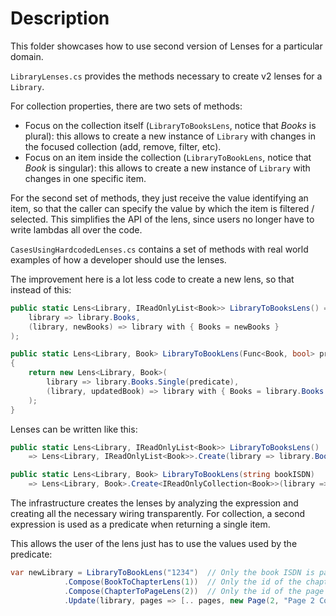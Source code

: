 # Description
This folder showcases how to use second version of Lenses for a particular domain.

`LibraryLenses.cs` provides the methods necessary to create v2 lenses for a `Library`.

For collection properties, there are two sets of methods:
- Focus on the collection itself (`LibraryToBooksLens`, notice that _Books_ is plural): this allows to create a new instance of `Library` with changes in the focused collection (add, remove, filter, etc).
- Focus on an item inside the collection (`LibraryToBookLens`, notice that _Book_ is singular): this allows to create a new instance of `Library` with changes in one specific item.

For the second set of methods, they just receive the value identifying an item, so that the caller can specify the value by which the item is filtered / selected. This simplifies the API of the lens, since users no longer have to write lambdas all over the code.

`CasesUsingHardcodedLenses.cs` contains a set of methods with real world examples of how a developer should use the lenses.

The improvement here is a lot less code to create a new lens, so that instead of this:
```csharp
public static Lens<Library, IReadOnlyList<Book>> LibraryToBooksLens() => new(
    library => library.Books,
    (library, newBooks) => library with { Books = newBooks }
);

public static Lens<Library, Book> LibraryToBookLens(Func<Book, bool> predicate)
{
    return new Lens<Library, Book>(
        library => library.Books.Single(predicate),
        (library, updatedBook) => library with { Books = library.Books.Select(book => predicate(book) ? updatedBook : book).ToArray() }
    );
}
```

Lenses can be written like this:
```csharp
public static Lens<Library, IReadOnlyList<Book>> LibraryToBooksLens()
    => Lens<Library, IReadOnlyList<Book>>.Create(library => library.Books);

public static Lens<Library, Book> LibraryToBookLens(string bookISDN)
    => Lens<Library, Book>.Create<IReadOnlyCollection<Book>>(library => library.Books, book => book.ISDN == bookISDN);
```

The infrastructure creates the lenses by analyzing the expression and creating all the necessary wiring transparently. 
For collection, a second expression is used as a predicate when returning a single item.

This allows the user of the lens just has to use the values used by the predicate:

```csharp
var newLibrary = LibraryToBookLens("1234")  // Only the book ISDN is passed
            .Compose(BookToChapterLens(1))  // Only the id of the chapter is passed
            .Compose(ChapterToPageLens(2))  // Only the id of the page is passed
            .Update(library, pages => [.. pages, new Page(2, "Page 2 Content")]);
```